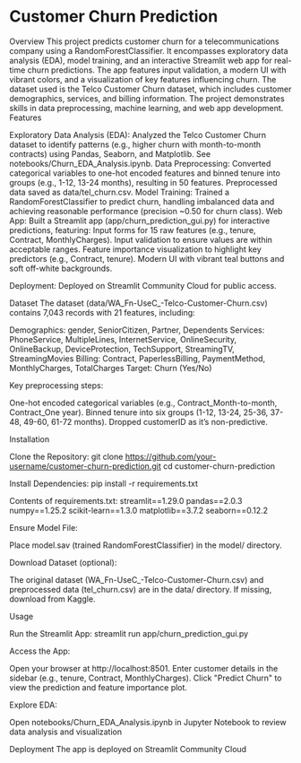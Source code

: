 # Customer Churn Prediction

Overview
This project predicts customer churn for a telecommunications company using a RandomForestClassifier. It encompasses exploratory data analysis (EDA), model training, and an interactive Streamlit web app for real-time churn predictions. The app features input validation, a modern UI with vibrant colors, and a visualization of key features influencing churn.
The dataset used is the Telco Customer Churn dataset, which includes customer demographics, services, and billing information. The project demonstrates skills in data preprocessing, machine learning, and web app development.
Features

Exploratory Data Analysis (EDA): Analyzed the Telco Customer Churn dataset to identify patterns (e.g., higher churn with month-to-month contracts) using Pandas, Seaborn, and Matplotlib. See notebooks/Churn_EDA_Analysis.ipynb.
Data Preprocessing: Converted categorical variables to one-hot encoded features and binned tenure into groups (e.g., 1-12, 13-24 months), resulting in 50 features. Preprocessed data saved as data/tel_churn.csv.
Model Training: Trained a RandomForestClassifier to predict churn, handling imbalanced data and achieving reasonable performance (precision ~0.50 for churn class).
Web App: Built a Streamlit app (app/churn_prediction_gui.py) for interactive predictions, featuring:
Input forms for 15 raw features (e.g., tenure, Contract, MonthlyCharges).
Input validation to ensure values are within acceptable ranges.
Feature importance visualization to highlight key predictors (e.g., Contract, tenure).
Modern UI with vibrant teal buttons and soft off-white backgrounds.


Deployment: Deployed on Streamlit Community Cloud for public access.

Dataset
The dataset (data/WA_Fn-UseC_-Telco-Customer-Churn.csv) contains 7,043 records with 21 features, including:

Demographics: gender, SeniorCitizen, Partner, Dependents
Services: PhoneService, MultipleLines, InternetService, OnlineSecurity, OnlineBackup, DeviceProtection, TechSupport, StreamingTV, StreamingMovies
Billing: Contract, PaperlessBilling, PaymentMethod, MonthlyCharges, TotalCharges
Target: Churn (Yes/No)

Key preprocessing steps:

One-hot encoded categorical variables (e.g., Contract_Month-to-month, Contract_One year).
Binned tenure into six groups (1-12, 13-24, 25-36, 37-48, 49-60, 61-72 months).
Dropped customerID as it’s non-predictive.

Installation

Clone the Repository:
git clone https://github.com/your-username/customer-churn-prediction.git
cd customer-churn-prediction


Install Dependencies:
pip install -r requirements.txt

Contents of requirements.txt:
streamlit==1.29.0
pandas==2.0.3
numpy==1.25.2
scikit-learn==1.3.0
matplotlib==3.7.2
seaborn==0.12.2


Ensure Model File:

Place model.sav (trained RandomForestClassifier) in the model/ directory.


Download Dataset (optional):

The original dataset (WA_Fn-UseC_-Telco-Customer-Churn.csv) and preprocessed data (tel_churn.csv) are in the data/ directory. If missing, download from Kaggle.



Usage

Run the Streamlit App:
streamlit run app/churn_prediction_gui.py


Access the App:

Open your browser at http://localhost:8501.
Enter customer details in the sidebar (e.g., tenure, Contract, MonthlyCharges).
Click "Predict Churn" to view the prediction and feature importance plot.


Explore EDA:

Open notebooks/Churn_EDA_Analysis.ipynb in Jupyter Notebook to review data analysis and visualization








                   

Deployment
The app is deployed on Streamlit Community Cloud





